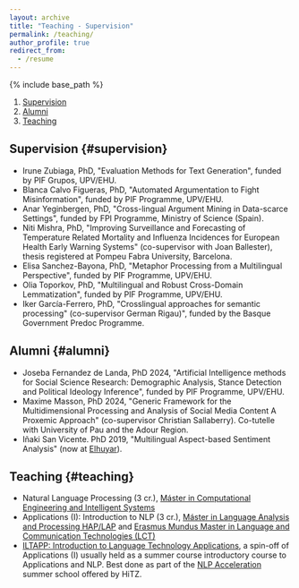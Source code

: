 ```yaml
---
layout: archive
title: "Teaching - Supervision"
permalink: /teaching/
author_profile: true
redirect_from:
  - /resume
---
```


{% include base_path %}


1. [Supervision](#supervision)
2. [Alumni](#alumni)
3. [Teaching](#teaching)

## Supervision {#supervision}

+ Irune Zubiaga, PhD, "Evaluation Methods for Text Generation", funded by PIF Grupos, UPV/EHU.
+ Blanca Calvo Figueras, PhD, "Automated Argumentation to Fight Misinformation", funded by PIF Programme, UPV/EHU.
+ Anar Yeginbergen, PhD, "Cross-lingual Argument Mining in Data-scarce Settings", funded by FPI Programme, Ministry of Science (Spain).
+ Niti Mishra, PhD, "Improving Surveillance and Forecasting of Temperature Related Mortality and Influenza Incidences for European Health Early Warning Systems" (co-supervisor with Joan Ballester), thesis registered at Pompeu Fabra University, Barcelona. 
+ Elisa Sanchez-Bayona, PhD, "Metaphor Processing from a Multilingual Perspective", funded by PIF Programme, UPV/EHU.
+ Olia Toporkov, PhD, "Multilingual and Robust Cross-Domain Lemmatization", funded by PIF Programme, UPV/EHU.
+ Iker García-Ferrero, PhD, "Crosslingual approaches for semantic processing" (co-supervisor German Rigau)", funded by the Basque Government Predoc Programme.

## Alumni {#alumni}

+ Joseba Fernandez de Landa, PhD 2024, "Artificial Intelligence methods for Social Science Research: Demographic Analysis, Stance Detection and Political Ideology Inference", funded by PIF Programme, UPV/EHU.
+ Maxime Masson, PhD 2024, "Generic Framework for the Multidimensional Processing and Analysis of Social Media Content A Proxemic Approach" (co-supervisor Christian Sallaberry). Co-tutelle with University of Pau and the Adour Region.
+ Iñaki San Vicente. PhD 2019, "Multilingual Aspect-based Sentiment Analysis" (now at [Elhuyar](https://www.orai.eus/es/orai/equipo)).

## Teaching {#teaching}

+ Natural Language Processing (3 cr.), [Máster in Computational Engineering and Intelligent Systems](https://www.ehu.eus/es/web/master/master-ingenieria-computacional-sistemas-inteligentes)
+ Applications (I): Introduction to NLP (3 cr.), [Máster in Language Analysis and Processing HAP/LAP](http://ixa.si.ehu.es/master/index.php?lang=en) and [Erasmus Mundus Master in Language
and Communication Technologies (LCT)](http://ixa2.si.ehu.eus/erasmusmundus/)
+ [ILTAPP: Introduction to Language Technology Applications](https://www.ixa.eus/iltapp/), a spin-off of Applications (I) usually held as a summer course introductory course to Applications and NLP. Best done as part of the [NLP Acceleration](http://www.ixa.eus/nlpacceleration/) summer school offered by HiTZ.
